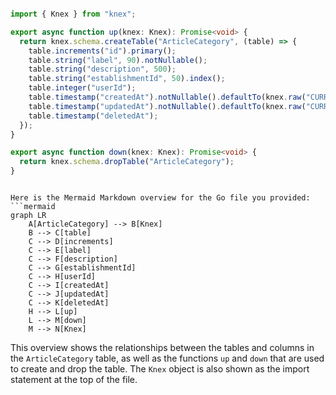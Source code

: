 ```ts

import { Knex } from "knex";

export async function up(knex: Knex): Promise<void> {
  return knex.schema.createTable("ArticleCategory", (table) => {
    table.increments("id").primary();
    table.string("label", 90).notNullable();
    table.string("description", 500);
    table.string("establishmentId", 50).index();
    table.integer("userId");
    table.timestamp("createdAt").notNullable().defaultTo(knex.raw("CURRENT_TIMESTAMP"));
    table.timestamp("updatedAt").notNullable().defaultTo(knex.raw("CURRENT_TIMESTAMP"));
    table.timestamp("deletedAt");
  });
}

export async function down(knex: Knex): Promise<void> {
  return knex.schema.dropTable("ArticleCategory");
}


```

```mermaid

Here is the Mermaid Markdown overview for the Go file you provided:
```mermaid
graph LR
    A[ArticleCategory] --> B[Knex]
    B --> C[table]
    C --> D[increments]
    C --> E[label]
    C --> F[description]
    C --> G[establishmentId]
    C --> H[userId]
    C --> I[createdAt]
    C --> J[updatedAt]
    C --> K[deletedAt]
    H --> L[up]
    L --> M[down]
    M --> N[Knex]
```
This overview shows the relationships between the tables and columns in the `ArticleCategory` table, as well as the functions `up` and `down` that are used to create and drop the table. The `Knex` object is also shown as the import statement at the top of the file.

```
